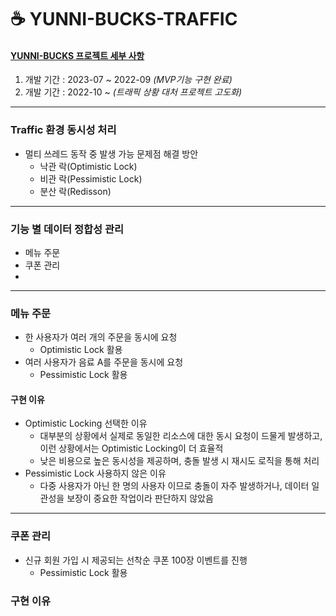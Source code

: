 # ☕️ YUNNI-BUCKS-TRAFFIC
#### [YUNNI-BUCKS 프로젝트 세부 사항](https://github.com/gkdbssla97/yunni-bucks)

1. 개발 기간 : 2023-07 ~ 2022-09 *(MVP기능 구현 완료)* </br>
2. 개발 기간 : 2022-10 ~ *(트래픽 상황 대처 프로젝트 고도화)*
--- 

### Traffic 환경 동시성 처리
  * 멀티 쓰레드 동작 중 발생 가능 문제점 해결 방안
      * 낙관 락(Optimistic Lock)
      * 비관 락(Pessimistic Lock)
      * 분산 락(Redisson)
--- 

### 기능 별 데이터 정합성 관리
- 메뉴 주문
- 쿠폰 관리
- 
---

### 메뉴 주문
- 한 사용자가 여러 개의 주문을 동시에 요청
    - Optimistic Lock 활용
- 여러 사용자가 음료 A를 주문을 동시에 요청
    - Pessimistic Lock 활용
      
#### 구현 이유
* Optimistic Locking 선택한 이유 
  * 대부분의 상황에서 실제로 동일한 리소스에 대한 동시 요청이 드물게 발생하고, 이런 상황에서는 Optimistic Locking이 더 효율적
  * 낮은 비용으로 높은 동시성을 제공하며, 충돌 발생 시 재시도 로직을 통해 처리
* Pessimistic Lock 사용하지 않은 이유
    * 다중 사용자가 아닌 한 명의 사용자 이므로 충돌이 자주 발생하거나, 데이터 일관성을 보장이 중요한 작업이라 판단하지 않았음
---

### 쿠폰 관리
- 신규 회원 가입 시 제공되는 선착순 쿠폰 100장 이벤트를 진행
    - Pessimistic Lock 활용
### 구현 이유

[//]: # (* PessimisicLock을 통한 비관적 lock 진행)

[//]: # (    * Redis를 사용하지 않은 이유)

[//]: # (        * 한 사람의 포인트에 관한 내용이기 때문에 대량의 트래픽이 걸리거나 많은 충돌이 발생하지 않을 것이라 판단하였기 때문이다.)

[//]: # (        * 한번에 한사람이 자신의 포인트 충전을 하는 것이기 때문.)

[//]: # (    * OptimisticLock을 사용하지 않은 이유)

[//]: # (        * Pessimistic Lock은 작업 도중에 Lock을 걸어 다른 쓰레드의 접근 자체를 차단하기 때문에 versioning을 통해 정합성을 맞추는 Optimistic Lock에 비해 데이터 정합성을 더 잘 보장할 수 있다고 생각했기 때문이다.)

[//]: # (            * 포인트의 경우는 실제 돈과 연결되기 때문에 정합성이 중요하다 판단하였다.)